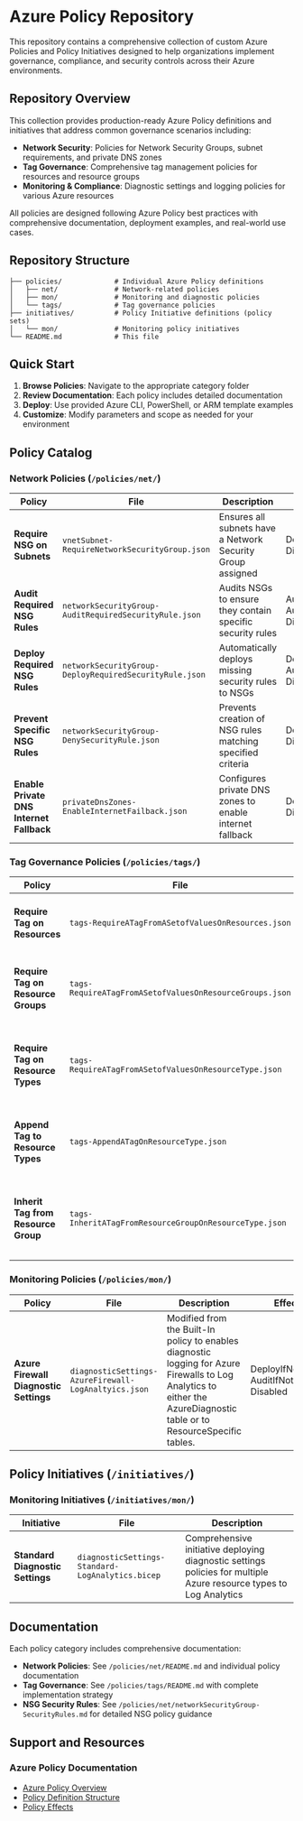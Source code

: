 # Azure Policy Repository

This repository contains a comprehensive collection of custom Azure Policies and Policy Initiatives designed to help organizations implement governance, compliance, and security controls across their Azure environments.

## Repository Overview

This collection provides production-ready Azure Policy definitions and initiatives that address common governance scenarios including:

- **Network Security**: Policies for Network Security Groups, subnet requirements, and private DNS zones
- **Tag Governance**: Comprehensive tag management policies for resources and resource groups
- **Monitoring & Compliance**: Diagnostic settings and logging policies for various Azure resources

All policies are designed following Azure Policy best practices with comprehensive documentation, deployment examples, and real-world use cases.

## Repository Structure

```
├── policies/             # Individual Azure Policy definitions
│   ├── net/              # Network-related policies
│   ├── mon/              # Monitoring and diagnostic policies
│   └── tags/             # Tag governance policies
├── initiatives/          # Policy Initiative definitions (policy sets)
│   └── mon/              # Monitoring policy initiatives
└── README.md             # This file
```

## Quick Start

1. **Browse Policies**: Navigate to the appropriate category folder
2. **Review Documentation**: Each policy includes detailed documentation
3. **Deploy**: Use provided Azure CLI, PowerShell, or ARM template examples
4. **Customize**: Modify parameters and scope as needed for your environment

## Policy Catalog

### Network Policies (`/policies/net/`)

| Policy | File | Description | Effects | State |
|--------|------|-------------|---------|-------|
| **Require NSG on Subnets** | `vnetSubnet-RequireNetworkSecurityGroup.json` | Ensures all subnets have a Network Security Group assigned | Deny, Audit, Disabled | Working |
| **Audit Required NSG Rules** | `networkSecurityGroup-AuditRequiredSecurityRule.json` | Audits NSGs to ensure they contain specific security rules | Audit, AuditIfNotExists, Disabled | In Progress |
| **Deploy Required NSG Rules** | `networkSecurityGroup-DeployRequiredSecurityRule.json` | Automatically deploys missing security rules to NSGs | DeployIfNotExists, AuditIfNotExists, Disabled | In Progress |
| **Prevent Specific NSG Rules** | `networkSecurityGroup-DenySecurityRule.json` | Prevents creation of NSG rules matching specified criteria | Deny, Audit, Disabled | In Progress |
| **Enable Private DNS Internet Fallback** | `privateDnsZones-EnableInternetFailback.json` | Configures private DNS zones to enable internet fallback | DeployIfNotExists, Disabled | In Progress |

### Tag Governance Policies (`/policies/tags/`)

| Policy | File | Description | Effects | State |
|--------|------|-------------|---------|-------|
| **Require Tag on Resources** | `tags-RequireATagFromASetofValuesOnResources.json` | Enforces required tags with specific values on resources | Audit, Deny, Disabled | Working |
| **Require Tag on Resource Groups** | `tags-RequireATagFromASetofValuesOnResourceGroups.json` | Enforces required tags with specific values on resource groups | Audit, Deny, Disabled | Working |
| **Require Tag on Resource Types** | `tags-RequireATagFromASetofValuesOnResourceType.json` | Enforces required tags with specific values on specific resource types | Audit, Deny, Disabled | Working |
| **Append Tag to Resource Types** | `tags-AppendATagOnResourceType.json` | Automatically adds tags to specific resource types during creation | Append, Disabled | Working |
| **Inherit Tag from Resource Group** | `tags-InheritATagFromResourceGroupOnResourceType.json` | Inherits tags from parent resource group to specific resource types | Append, Disabled | Working |

### Monitoring Policies (`/policies/mon/`)

| Policy | File | Description | Effects | State |
|--------|------|-------------|---------|-------|
| **Azure Firewall Diagnostic Settings** | `diagnosticSettings-AzureFirewall-LogAnaltyics.json` | Modified from the Built-In policy to enables diagnostic logging for Azure Firewalls to Log Analytics to either the AzureDiagnostic table or to ResourceSpecific tables.  | DeployIfNotExists, AuditIfNotExists, Disabled | Working |

## Policy Initiatives (`/initiatives/`)

### Monitoring Initiatives (`/initiatives/mon/`)

| Initiative | File | Description |
|------------|------|-------------|
| **Standard Diagnostic Settings** | `diagnosticSettings-Standard-LogAnalytics.bicep` | Comprehensive initiative deploying diagnostic settings policies for multiple Azure resource types to Log Analytics |

## Documentation

Each policy category includes comprehensive documentation:

- **Network Policies**: See `/policies/net/README.md` and individual policy documentation
- **Tag Governance**: See `/policies/tags/README.md` with complete implementation strategy
- **NSG Security Rules**: See `/policies/net/networkSecurityGroup-SecurityRules.md` for detailed NSG policy guidance

## Support and Resources

### Azure Policy Documentation
- [Azure Policy Overview](https://docs.microsoft.com/en-us/azure/governance/policy/overview)
- [Policy Definition Structure](https://docs.microsoft.com/en-us/azure/governance/policy/concepts/definition-structure)
- [Policy Effects](https://docs.microsoft.com/en-us/azure/governance/policy/concepts/effects)
